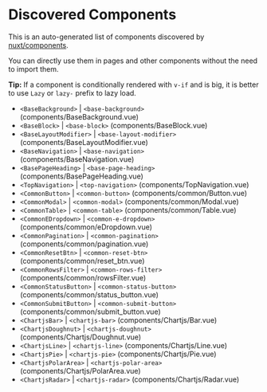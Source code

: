 # Discovered Components

This is an auto-generated list of components discovered by [nuxt/components](https://github.com/nuxt/components).

You can directly use them in pages and other components without the need to import them.

**Tip:** If a component is conditionally rendered with `v-if` and is big, it is better to use `Lazy` or `lazy-` prefix to lazy load.

- `<BaseBackground>` | `<base-background>` (components/BaseBackground.vue)
- `<BaseBlock>` | `<base-block>` (components/BaseBlock.vue)
- `<BaseLayoutModifier>` | `<base-layout-modifier>` (components/BaseLayoutModifier.vue)
- `<BaseNavigation>` | `<base-navigation>` (components/BaseNavigation.vue)
- `<BasePageHeading>` | `<base-page-heading>` (components/BasePageHeading.vue)
- `<TopNavigation>` | `<top-navigation>` (components/TopNavigation.vue)
- `<CommonButton>` | `<common-button>` (components/common/Button.vue)
- `<CommonModal>` | `<common-modal>` (components/common/Modal.vue)
- `<CommonTable>` | `<common-table>` (components/common/Table.vue)
- `<CommonEDropdown>` | `<common-e-dropdown>` (components/common/eDropdown.vue)
- `<CommonPagination>` | `<common-pagination>` (components/common/pagination.vue)
- `<CommonResetBtn>` | `<common-reset-btn>` (components/common/reset_btn.vue)
- `<CommonRowsFilter>` | `<common-rows-filter>` (components/common/rowsFilter.vue)
- `<CommonStatusButton>` | `<common-status-button>` (components/common/status_button.vue)
- `<CommonSubmitButton>` | `<common-submit-button>` (components/common/submit_button.vue)
- `<ChartjsBar>` | `<chartjs-bar>` (components/Chartjs/Bar.vue)
- `<ChartjsDoughnut>` | `<chartjs-doughnut>` (components/Chartjs/Doughnut.vue)
- `<ChartjsLine>` | `<chartjs-line>` (components/Chartjs/Line.vue)
- `<ChartjsPie>` | `<chartjs-pie>` (components/Chartjs/Pie.vue)
- `<ChartjsPolarArea>` | `<chartjs-polar-area>` (components/Chartjs/PolarArea.vue)
- `<ChartjsRadar>` | `<chartjs-radar>` (components/Chartjs/Radar.vue)
